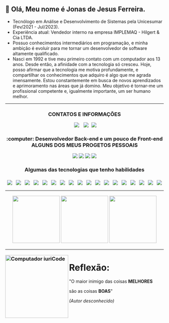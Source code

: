  ## 👋 Olá, Meu nome é Jonas de Jesus Ferreira.

- Tecnólogo em Análise e Desenvolvimento de Sistemas pela Unicesumar (Fev/2021 - Jul/2023).
- Experiência atual: Vendedor interno na empresa IMPLEMAQ - Hilgert & Cia LTDA.
- Possuo conhecimentos intermediários em programação, e minha ambição é evoluir para me tornar um desenvolvedor de software altamente qualificado.
- Nasci em 1992 e tive meu primeiro contato com um computador aos 13 anos. Desde então, a afinidade com a tecnologia só cresceu. Hoje, posso afirmar que a tecnologia me motiva profundamente, e compartilhar os conhecimentos que adquiro é algo que me agrada imensamente. Estou constantemente em busca de novos aprendizados e aprimoramento nas áreas que já domino. Meu objetivo é tornar-me um profissional competente e, igualmente importante, um ser humano melhor.
<hr>
<h3 align="center">CONTATOS E INFORMAÇÕES</h3>
<div align="center">
    <a  style="margin: 5px;" href = "mailto:contato.jonasjf@outlook.com.br">
     <img src="https://img.shields.io/badge/E--mail-0078d4?style=for-the-badge&logo=windows&logoColor=white" target="_blank"></a>
    <a style="margin: 5px;" href="https://www.linkedin.com/in/jonasjf" target="_blank">
     <img src="https://img.shields.io/badge/-LinkedIn-%230077B5?style=for-the-badge&logo=linkedin&logoColor=white" target="_blank"></a>
    <a href="https://jonasjf360.github.io/myportfolio/" target="_blank">
     <img src="https://img.shields.io/badge/Portfolio-3B49DF?style=for-the-badge&logo=Codeforces&logoColor=white" target="_blank"></a>
</div>

<h3 align="center"> :computer: Desenvolvedor Back-end e um pouco de Front-end<br>ALGUNS DOS MEUS PROGETOS PESSOAIS</h3>
<div align="center">
  <a href="https://jonasjf360.github.io/landing_page/" target="_blank"><img src="https://img.shields.io/badge/My_Langing_Page-7124DB?style=for-the-badge&logo="></a>
  <a href="https://github.com/JonasJF360/hangman" target="_blank"><img src="https://img.shields.io/badge/Hangman-2A7FFF?style=for-the-badge&logo="></a>
  <a href="https://jonasjf360.github.io/Space-Shooter/" target="_blank"><img src="https://img.shields.io/badge/Space_Shooter-82BA11?style=for-the-badge&logo="></a>
  <a href="https://github.com/JonasJF360/Python_Names_Generator" target="_blank"><img src="https://img.shields.io/badge/Names_Generator-606D74?style=for-the-badge&logo="></a>
</div>

<h3 align="center"> Algumas das tecnologias que tenho habilidades <h3>
<div style="display: flex; justify-content: space-around; flex-wrap: wrap;" align="center">
<img src="https://img.shields.io/badge/JavaScript-F7DF1E?style=for-the-badge&logo=javascript&logoColor=black">
<img src="https://img.shields.io/badge/TypeScript-2A7FFF?style=for-the-badge&logo=typescript&logoColor=black">
<img src="https://img.shields.io/badge/Python-3d7aab?style=for-the-badge&logo=python&logoColor=white">
<img src="https://img.shields.io/badge/Java-f01924?style=for-the-badge&logo=openjdk&logoColor=white">
<img src="https://img.shields.io/badge/HTML5-E34F26?style=for-the-badge&logo=html5&logoColor=white">
<img src="https://img.shields.io/badge/CSS3-3d9dd7?style=for-the-badge&logo=css3&logoColor=white">
<img src="https://img.shields.io/badge/Git-f34c27?style=for-the-badge&logo=git&logoColor=white">
<img src="https://img.shields.io/badge/GitHub-181717?style=for-the-badge&logo=github&logoColor=white">
<img src="https://img.shields.io/badge/Markdown-222222?style=for-the-badge&logo=markdown&logoColor=white">
<img src="https://img.shields.io/badge/LINUX-605493?style=for-the-badge&logo=Linux&logoColor=white">
<img src="https://img.shields.io/badge/Microsoft-83bc08?style=for-the-badge&logo=microsoft&logoColor=white">
<img src="https://img.shields.io/badge/MS_Office-D83B01?style=for-the-badge&logo=microsoft-office&logoColor=white">
<img src="https://img.shields.io/badge/Excel-217346?style=for-the-badge&logo=microsoft-excel&logoColor=white">
<img src="https://img.shields.io/badge/Word-2B579A?style=for-the-badge&logo=microsoft-word&logoColor=white">
<img src="https://img.shields.io/badge/Node.JS-026E00?style=for-the-badge&logo=node.js&logoColor=white">
<img src="https://img.shields.io/badge/MySQL-00758f?style=for-the-badge&logo=mysql&logoColor=white">
<img src="https://img.shields.io/badge/SQLite-044a64?style=for-the-badge&logo=sqlite&logoColor=white">
<img src="https://img.shields.io/badge/C/C++-00599C?style=for-the-badge&logo=cplusplus&logoColor=white">
</div>
<hr>
<div align="center">
<img height=150 src="https://github-readme-stats.vercel.app/api?username=JonasJF360&show_icons=true&theme=tokyonight" />
<img height=150 src="https://github-readme-stats.vercel.app/api/top-langs?username=JonasJF360&layout=compact&theme=tokyonight&langs_count=8&card_width=320" />
<img height=150  src="https://streak-stats.demolab.com?user=JonasJF360&theme=tokyonight&locale=pt_BR" />
</div>
 
<hr/>

<img width="200" align="left" src= "https://raw.githubusercontent.com/MicaelliMedeiros/micaellimedeiros/master/image/computer-illustration.png" alt="Computador iuriCode">   
<h1>Reflexão:</h1>

"O maior inimigo das coisas **MELHORES**

são as coisas **BOAS**"

_(Autor desconhecido)_
